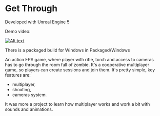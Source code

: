 # Get Through

Developed with Unreal Engine 5

Demo video:

[![Alt text](https://img.youtube.com/vi/2vuthFjDnQQ/0.jpg)](https://youtu.be/2vuthFjDnQQ)

There is a packaged build for Windows in Packaged/Windows

An action FPS game, where player with rifle, torch and access to cameras has to go through the room full of zombie.
It's a cooperative multiplayer game, so players can create sessions and join them.
It's pretty simple, key features are:
 - multiplayer,
 - shooting,
 - cameras system.

It was more a project to learn how multiplayer works and work a bit with sounds and animations.
